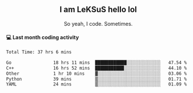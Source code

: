 <h2 align="center">I am LeKSuS hello lol</h2>
<p align="center">So yeah, I code. Sometimes.</p>

#### :computer: Last month coding activity
<!--START_SECTION:waka-->

```txt
Total Time: 37 hrs 6 mins

Go                18 hrs 11 mins  ████████████░░░░░░░░░░░░░   47.54 %
C++               16 hrs 52 mins  ███████████░░░░░░░░░░░░░░   44.10 %
Other             1 hr 10 mins    ▓░░░░░░░░░░░░░░░░░░░░░░░░   03.06 %
Python            39 mins         ▒░░░░░░░░░░░░░░░░░░░░░░░░   01.71 %
YAML              24 mins         ▒░░░░░░░░░░░░░░░░░░░░░░░░   01.09 %
```

<!--END_SECTION:waka-->
